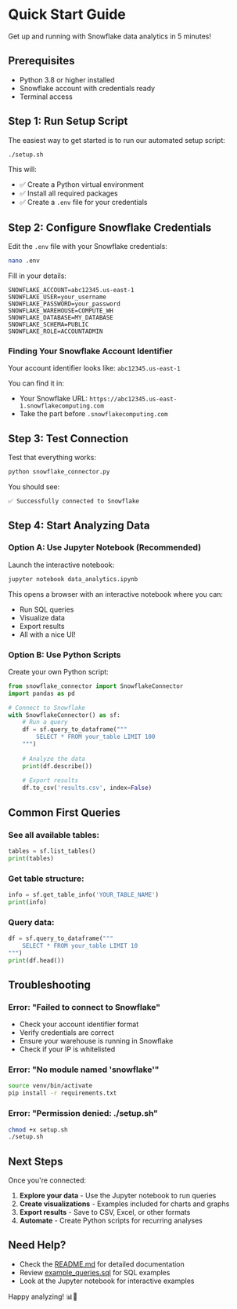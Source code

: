 # Quick Start Guide

Get up and running with Snowflake data analytics in 5 minutes!

## Prerequisites
- Python 3.8 or higher installed
- Snowflake account with credentials ready
- Terminal access

## Step 1: Run Setup Script

The easiest way to get started is to run our automated setup script:

```bash
./setup.sh
```

This will:
- ✅ Create a Python virtual environment
- ✅ Install all required packages
- ✅ Create a `.env` file for your credentials

## Step 2: Configure Snowflake Credentials

Edit the `.env` file with your Snowflake credentials:

```bash
nano .env
```

Fill in your details:
```
SNOWFLAKE_ACCOUNT=abc12345.us-east-1
SNOWFLAKE_USER=your_username
SNOWFLAKE_PASSWORD=your_password
SNOWFLAKE_WAREHOUSE=COMPUTE_WH
SNOWFLAKE_DATABASE=MY_DATABASE
SNOWFLAKE_SCHEMA=PUBLIC
SNOWFLAKE_ROLE=ACCOUNTADMIN
```

### Finding Your Snowflake Account Identifier

Your account identifier looks like: `abc12345.us-east-1`

You can find it in:
- Your Snowflake URL: `https://abc12345.us-east-1.snowflakecomputing.com`
- Take the part before `.snowflakecomputing.com`

## Step 3: Test Connection

Test that everything works:

```bash
python snowflake_connector.py
```

You should see:
```
✅ Successfully connected to Snowflake
```

## Step 4: Start Analyzing Data

### Option A: Use Jupyter Notebook (Recommended)

Launch the interactive notebook:

```bash
jupyter notebook data_analytics.ipynb
```

This opens a browser with an interactive notebook where you can:
- Run SQL queries
- Visualize data
- Export results
- All with a nice UI!

### Option B: Use Python Scripts

Create your own Python script:

```python
from snowflake_connector import SnowflakeConnector
import pandas as pd

# Connect to Snowflake
with SnowflakeConnector() as sf:
    # Run a query
    df = sf.query_to_dataframe("""
        SELECT * FROM your_table LIMIT 100
    """)
    
    # Analyze the data
    print(df.describe())
    
    # Export results
    df.to_csv('results.csv', index=False)
```

## Common First Queries

### See all available tables:
```python
tables = sf.list_tables()
print(tables)
```

### Get table structure:
```python
info = sf.get_table_info('YOUR_TABLE_NAME')
print(info)
```

### Query data:
```python
df = sf.query_to_dataframe("""
    SELECT * FROM your_table LIMIT 10
""")
print(df.head())
```

## Troubleshooting

### Error: "Failed to connect to Snowflake"
- Check your account identifier format
- Verify credentials are correct
- Ensure your warehouse is running in Snowflake
- Check if your IP is whitelisted

### Error: "No module named 'snowflake'"
```bash
source venv/bin/activate
pip install -r requirements.txt
```

### Error: "Permission denied: ./setup.sh"
```bash
chmod +x setup.sh
./setup.sh
```

## Next Steps

Once you're connected:

1. **Explore your data** - Use the Jupyter notebook to run queries
2. **Create visualizations** - Examples included for charts and graphs
3. **Export results** - Save to CSV, Excel, or other formats
4. **Automate** - Create Python scripts for recurring analyses

## Need Help?

- Check the [README.md](README.md) for detailed documentation
- Review [example_queries.sql](example_queries.sql) for SQL examples
- Look at the Jupyter notebook for interactive examples

Happy analyzing! 📊🚀

